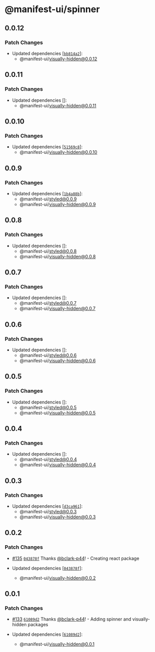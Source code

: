 # @manifest-ui/spinner

## 0.0.12

### Patch Changes

- Updated dependencies
  [[`bb814a2`](https://github.com/project44/manifest-ui/commit/bb814a2081e80f283074cc6b7103f24f377caf34)]:
  - @manifest-ui/visually-hidden@0.0.12

## 0.0.11

### Patch Changes

- Updated dependencies []:
  - @manifest-ui/visually-hidden@0.0.11

## 0.0.10

### Patch Changes

- Updated dependencies
  [[`51569c8`](https://github.com/project44/manifest-ui/commit/51569c80ae817503a1b16aec80b917f65fbd84fe)]:
  - @manifest-ui/visually-hidden@0.0.10

## 0.0.9

### Patch Changes

- Updated dependencies
  [[`1b4a88b`](https://github.com/project44/manifest-ui/commit/1b4a88b5cb40b4694feec637ff492a0d0a611c30)]:
  - @manifest-ui/styled@0.0.9
  - @manifest-ui/visually-hidden@0.0.9

## 0.0.8

### Patch Changes

- Updated dependencies []:
  - @manifest-ui/styled@0.0.8
  - @manifest-ui/visually-hidden@0.0.8

## 0.0.7

### Patch Changes

- Updated dependencies []:
  - @manifest-ui/styled@0.0.7
  - @manifest-ui/visually-hidden@0.0.7

## 0.0.6

### Patch Changes

- Updated dependencies []:
  - @manifest-ui/styled@0.0.6
  - @manifest-ui/visually-hidden@0.0.6

## 0.0.5

### Patch Changes

- Updated dependencies []:
  - @manifest-ui/styled@0.0.5
  - @manifest-ui/visually-hidden@0.0.5

## 0.0.4

### Patch Changes

- Updated dependencies []:
  - @manifest-ui/styled@0.0.4
  - @manifest-ui/visually-hidden@0.0.4

## 0.0.3

### Patch Changes

- Updated dependencies
  [[`d3ca961`](https://github.com/project44/manifest-ui/commit/d3ca961f66d0d696b332ea688d98fac2fdf025e5)]:
  - @manifest-ui/styled@0.0.3
  - @manifest-ui/visually-hidden@0.0.3

## 0.0.2

### Patch Changes

- [#135](https://github.com/project44/manifest-ui/pull/135)
  [`043878f`](https://github.com/project44/manifest-ui/commit/043878f5ca997b35c3a76bb05f0a5012c5b09002)
  Thanks [@bclark-p44](https://github.com/bclark-p44)! - Creating react package

- Updated dependencies
  [[`043878f`](https://github.com/project44/manifest-ui/commit/043878f5ca997b35c3a76bb05f0a5012c5b09002)]:
  - @manifest-ui/visually-hidden@0.0.2

## 0.0.1

### Patch Changes

- [#133](https://github.com/project44/manifest-ui/pull/133)
  [`61089d2`](https://github.com/project44/manifest-ui/commit/61089d21fdb9437374ac2d9cadfec1218a6d5113)
  Thanks [@bclark-p44](https://github.com/bclark-p44)! - Adding spinner and visually-hidden packages

- Updated dependencies
  [[`61089d2`](https://github.com/project44/manifest-ui/commit/61089d21fdb9437374ac2d9cadfec1218a6d5113)]:
  - @manifest-ui/visually-hidden@0.0.1
